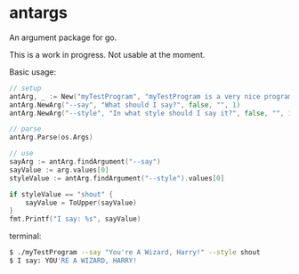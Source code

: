 # antargs

An argument package for go.

This is a work in progress. Not usable at the moment.

Basic usage:
```go
// setup
antArg, _ := New("myTestProgram", "myTestProgram is a very nice program!")
antArg.NewArg("--say", "What should I say?", false, "", 1)
antArg.NewArg("--style", "In what style should I say it?", false, "", 1)

// parse
antArg.Parse(os.Args)

// use
sayArg := antArg.findArgument("--say")
sayValue := arg.values[0]
styleValue := antArg.findArgument("--style").values[0]

if styleValue == "shout" {
    sayValue = ToUpper(sayValue)
}
fmt.Printf("I say: %s", sayValue)
```
terminal:
```bash
$ ./myTestProgram --say "You're A Wizard, Harry!" --style shout
$ I say: YOU'RE A WIZARD, HARRY!
```


